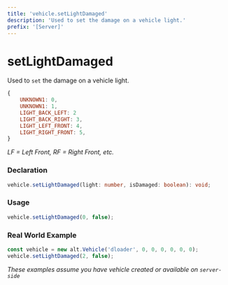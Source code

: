 ```yaml
---
title: 'vehicle.setLightDamaged'
description: 'Used to set the damage on a vehicle light.'
prefix: '[Server]'
---
```


# setLightDamaged

Used to `set` the damage on a vehicle light.


```js
{
    UNKNOWN1: 0,
    UNKNOWN1: 1,
    LIGHT_BACK_LEFT: 2
    LIGHT_BACK_RIGHT: 3,
    LIGHT_LEFT_FRONT: 4,
    LIGHT_RIGHT_FRONT: 5,
}
```

_LF = Left Front,  RF = Right Front, etc._

### Declaration

```typescript
vehicle.setLightDamaged(light: number, isDamaged: boolean): void;
```

### Usage

```js
vehicle.setLightDamaged(0, false);
```

### Real World Example

```js
const vehicle = new alt.Vehicle('dloader', 0, 0, 0, 0, 0, 0);
vehicle.setLightDamaged(2, false);
```

_These examples assume you have vehicle created or available on `server-side`_